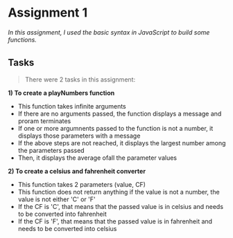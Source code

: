 # Assignment 1

###### In this assignment, I used the basic syntax in JavaScript to build some functions.

## Tasks
>There were 2 tasks in this assignment:

**1) To create a playNumbers function**
- This function takes infinite arguments
- If there are no arguments passed, the function displays a message and proram terminates
- If one or more argumnents passed to the function is not a number, it displays those parameters with a message
- If the above steps are not reached, it displays the largest number among the parameters passed
- Then, it displays the average ofall the parameter values

**2) To create a celsius and fahrenheit converter**
- This function takes 2 parameters (value, CF)
- This function does not return anything if the value is not a number, the value is not either 'C' or 'F'
- If the CF is 'C', that means that the passed value is in celsius and needs to be converted into fahrenheit
- If the CF is 'F', that means that the passed value is in fahrenheit and needs to be converted into celsius
